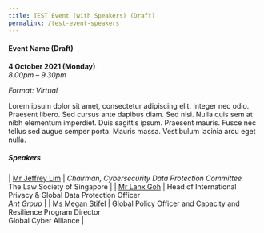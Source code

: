 ```yaml
---
title: TEST Event (with Speakers) (Draft)
permalink: /test-event-speakers
---
```

#### **Event Name (Draft)**

**4 October 2021 (Monday)**  
*8.00pm – 9.30pm*

*Format: Virtual*

Lorem ipsum dolor sit amet, consectetur adipiscing elit. Integer nec odio. Praesent libero. Sed cursus ante dapibus diam. Sed nisi. Nulla quis sem at nibh elementum imperdiet. Duis sagittis ipsum. Praesent mauris. Fusce nec tellus sed augue semper porta. Mauris massa. Vestibulum lacinia arcu eget nulla.

##### **Speakers**

| [Mr Jeffrey Lim](/speaker-jeffrey-lim)  | *Chairman, Cybersecurity Data Protection Committee*<br>The Law Society of Singapore                  |
| [Mr Lanx Goh](/speaker-lanx-goh)     | Head of International Privacy & Global Data Protection Officer<br>*Ant Group*     |
| [Ms Megan Stifel](/speaker-megan-stifel) | Global Policy Officer and Capacity and Resilience Program Director<br>Global Cyber Alliance |